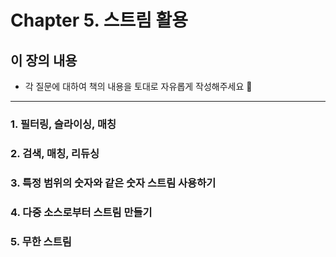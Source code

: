 # Chapter 5. 스트림 활용

## 이 장의 내용

- 각 질문에 대하여 책의 내용을 토대로 자유롭게 작성해주세요 🧢

---

### 1. 필터링, 슬라이싱, 매칭

### 2. 검색, 매칭, 리듀싱

### 3. 특정 범위의 숫자와 같은 숫자 스트림 사용하기

### 4. 다중 소스로부터 스트림 만들기

### 5. 무한 스트림
